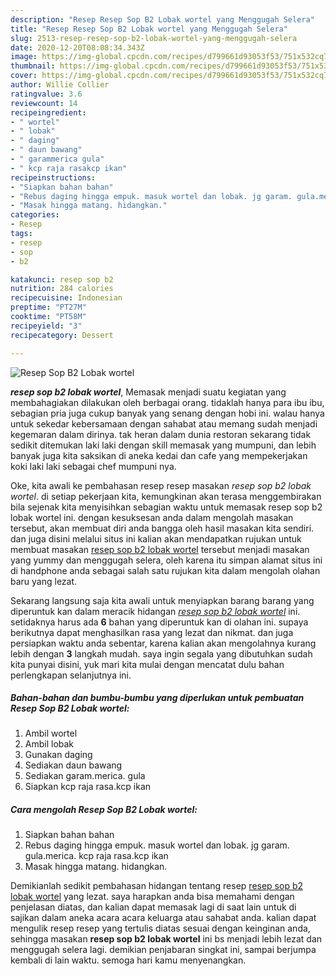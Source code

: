 ```yaml
---
description: "Resep Resep Sop B2 Lobak wortel yang Menggugah Selera"
title: "Resep Resep Sop B2 Lobak wortel yang Menggugah Selera"
slug: 2513-resep-resep-sop-b2-lobak-wortel-yang-menggugah-selera
date: 2020-12-20T08:08:34.343Z
image: https://img-global.cpcdn.com/recipes/d799661d93053f53/751x532cq70/resep-sop-b2-lobak-wortel-foto-resep-utama.jpg
thumbnail: https://img-global.cpcdn.com/recipes/d799661d93053f53/751x532cq70/resep-sop-b2-lobak-wortel-foto-resep-utama.jpg
cover: https://img-global.cpcdn.com/recipes/d799661d93053f53/751x532cq70/resep-sop-b2-lobak-wortel-foto-resep-utama.jpg
author: Willie Collier
ratingvalue: 3.6
reviewcount: 14
recipeingredient:
- " wortel"
- " lobak"
- " daging"
- " daun bawang"
- " garammerica gula"
- " kcp raja rasakcp ikan"
recipeinstructions:
- "Siapkan bahan bahan"
- "Rebus daging hingga empuk. masuk wortel dan lobak. jg garam. gula.merica. kcp raja rasa.kcp ikan"
- "Masak hingga matang. hidangkan."
categories:
- Resep
tags:
- resep
- sop
- b2

katakunci: resep sop b2 
nutrition: 284 calories
recipecuisine: Indonesian
preptime: "PT27M"
cooktime: "PT58M"
recipeyield: "3"
recipecategory: Dessert

---
```



![Resep Sop B2 Lobak wortel](https://img-global.cpcdn.com/recipes/d799661d93053f53/751x532cq70/resep-sop-b2-lobak-wortel-foto-resep-utama.jpg)

<b><i>resep sop b2 lobak wortel</i></b>, Memasak menjadi suatu kegiatan yang membahagiakan dilakukan oleh berbagai orang. tidaklah hanya para ibu ibu, sebagian pria juga cukup banyak yang senang dengan hobi ini. walau hanya untuk sekedar kebersamaan dengan sahabat atau memang sudah menjadi kegemaran dalam dirinya. tak heran dalam dunia restoran sekarang tidak sedikit ditemukan laki laki dengan skill memasak yang mumpuni, dan lebih banyak juga kita saksikan di aneka kedai dan cafe yang mempekerjakan koki laki laki sebagai chef mumpuni nya.



Oke, kita awali ke pembahasan resep resep masakan <i>resep sop b2 lobak wortel</i>. di setiap pekerjaan kita, kemungkinan akan terasa menggembirakan bila sejenak kita menyisihkan sebagian waktu untuk memasak resep sop b2 lobak wortel ini. dengan kesuksesan anda dalam mengolah masakan tersebut, akan membuat diri anda bangga oleh hasil masakan kita sendiri. dan juga disini melalui situs ini kalian akan mendapatkan rujukan untuk membuat masakan <u>resep sop b2 lobak wortel</u> tersebut menjadi masakan yang yummy dan menggugah selera, oleh karena itu simpan alamat situs ini di handphone anda sebagai salah satu rujukan kita dalam mengolah olahan baru yang lezat.


Sekarang langsung saja kita awali untuk menyiapkan barang barang yang diperuntuk kan dalam meracik hidangan <u><i>resep sop b2 lobak wortel</i></u> ini. setidaknya harus ada <b>6</b> bahan yang diperuntuk kan di olahan ini. supaya berikutnya dapat menghasilkan rasa yang lezat dan nikmat. dan juga persiapkan waktu anda sebentar, karena kalian akan mengolahnya kurang lebih dengan <b>3</b> langkah mudah. saya ingin segala yang dibutuhkan sudah kita punyai disini, yuk mari kita mulai dengan mencatat dulu bahan perlengkapan selanjutnya ini.

<!--inarticleads1-->

##### Bahan-bahan dan bumbu-bumbu yang diperlukan untuk pembuatan Resep Sop B2 Lobak wortel:

1. Ambil  wortel
1. Ambil  lobak
1. Gunakan  daging
1. Sediakan  daun bawang
1. Sediakan  garam.merica. gula
1. Siapkan  kcp raja rasa.kcp ikan




<!--inarticleads2-->

##### Cara mengolah Resep Sop B2 Lobak wortel:

1. Siapkan bahan bahan
1. Rebus daging hingga empuk. masuk wortel dan lobak. jg garam. gula.merica. kcp raja rasa.kcp ikan
1. Masak hingga matang. hidangkan.




Demikianlah sedikit pembahasan hidangan tentang resep <u>resep sop b2 lobak wortel</u> yang lezat. saya harapkan anda bisa memahami dengan penjelasan diatas, dan kalian dapat memasak lagi di saat lain untuk di sajikan dalam aneka acara acara keluarga atau sahabat anda. kalian dapat mengulik resep resep yang tertulis diatas sesuai dengan keinginan anda, sehingga masakan <b>resep sop b2 lobak wortel</b> ini bs menjadi lebih lezat dan menggugah selera lagi. demikian penjabaran singkat ini, sampai berjumpa kembali di lain waktu. semoga hari kamu menyenangkan.
